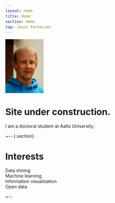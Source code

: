 ```yaml
---
layout: name
title: Home
section: Home
top: Juuso Parkkinen
---
```


<img class='inset right' src='images/juuso.jpg' title='Juuso Parkkinen' alt='Photo' width='120px' />

Site under construction.
========================

I am a doctoral student at Aalto University. 


+--	{.section}

Interests
=========

Data mining  
Machine learning  
Information visualization  
Open data  

=--